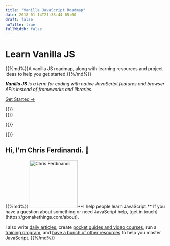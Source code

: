 ```yaml
---
title: "Vanilla JavaScript Roadmap"
date: 2018-01-14T21:38:44-05:00
draft: false
noTitle: true
fullWidth: false
---
```


<h1 class="text-xlarge margin-bottom-small">Learn Vanilla JS</h1>

<p class="text-large">{{%md%}}A vanilla JS roadmap, along with learning resources and project ideas to help you get started.{{%/md%}}</p>

*__Vanilla JS__ is a term for coding with native JavaScript features and browser APIs instead of frameworks and libraries.*

<a class="btn btn-large" href="/roadmap">Get Started &rarr;</a>

<div class="padding-top-large padding-bottom-large">
	{{<testimonial for="jonathanStark2" photo="true">}}
</div>
<div class="padding-bottom-large">
	{{<testimonial for="markBaldwinSmith" photo="true">}}
</div>

{{<cta for="learnvjs-home">}}

{{<mailchimp intro="true">}}

## Hi, I'm Chris Ferdinandi. 👋

<div class="clearfix">
{{%md%}}
<img src="/img/chris-ferdinandi-high-res.jpg" alt="Chris Ferdinandi" width="150" height="150" class="img-circle alignleft margin-bottom">**I help people learn JavaScript.** If you have a question about something or need JavaScript help, [get&nbsp;in&nbsp;touch](https://gomakethings.com/about).

I also write [daily articles](https://gomakethings.com/articles/), create [pocket guides and video courses](https://vanillajsguides.com), run a [training program](https://vanillajsacademy.com), and [have a bunch of other resources](https://gomakethings.com/resources/) to help you master JavaScript.
{{%/md%}}
</div>
